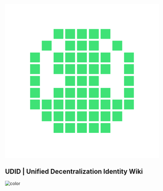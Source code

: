 <!-- 背景图片 -->


<div class="cover-logo">
<img src="./static/images/app-logo.gif" />
</div>


## UDID | Unified Decentralization Identity Wiki

![color](#000000)


